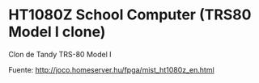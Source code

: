 HT1080Z School Computer (TRS80 Model I clone)
=============================================

Clon de Tandy TRS-80 Model I

Fuente: http://joco.homeserver.hu/fpga/mist_ht1080z_en.html

